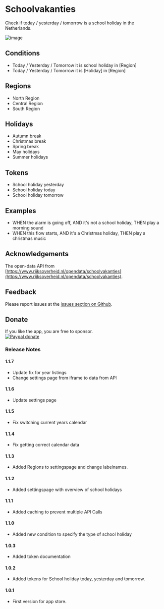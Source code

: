 # Schoolvakanties
Check if today / yesterday / tomorrow is a school holiday in the Netherlands.

![image][storebackdrop]

## Conditions
- Today / Yesterday / Tomorrow it is school holiday in [Region]
- Today / Yesterday / Tomorrow it is [Holiday] in [Region]

## Regions
- North Region
- Central Region
- South Region

## Holidays
- Autumn break
- Christmas break
- Spring break
- May holidays
- Summer holidays

## Tokens
- School holiday yesterday
- School holiday today
- School holiday tomorrow

## Examples
- WHEN the alarm is going off, AND it's not a school holiday, THEN play a morning sound 
- WHEN this flow starts, AND it's a Christmas holiday, THEN play a christmas music 

## Acknowledgements
The open-data API from [https://www.rijksoverheid.nl/opendata/schoolvakanties](https://www.rijksoverheid.nl/opendata/schoolvakanties).

## Feedback
Please report issues at the [issues section on Github](https://github.com/elmarkou/homey.schoolvakanties.nederland/issues).

## Donate
If you like the app, you are free to sponsor.  
[![Paypal donate][pp-donate-image]][pp-donate-link]

### Release Notes

#### 1.1.7
- Update fix for year listings
- Change settings page from iframe to data from API

#### 1.1.6
- Update settings page

#### 1.1.5
- Fix switching current years calendar

#### 1.1.4
- Fix getting correct calendar data

#### 1.1.3
- Added Regions to settingspage and change labelnames.

#### 1.1.2
- Added settingspage with overview of school holidays

#### 1.1.1
- Added caching to prevent multiple API Calls

#### 1.1.0
- Added new condition to specify the type of school holiday 

#### 1.0.3
- Added token documentation

#### 1.0.2
- Added tokens for School holiday today, yesterday and tomorrow.

#### 1.0.1
- First version for app store.

[pp-donate-link]: https://www.paypal.me/elmarkouwenhoven
[pp-donate-image]: https://www.paypalobjects.com/webstatic/en_US/i/btn/png/btn_donate_92x26.png
[storebackdrop]: https://github.com/elmarkou/homey.schoolvakanties.nederland/raw/master/assets/images/large.png